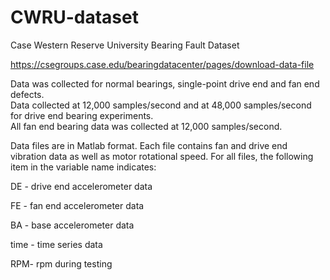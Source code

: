 # CWRU-dataset
Case Western Reserve University Bearing Fault Dataset

https://csegroups.case.edu/bearingdatacenter/pages/download-data-file

Data was collected for normal bearings, single-point drive end and fan end defects.  
Data collected at 12,000 samples/second and at 48,000 samples/second for drive end bearing experiments.  
All fan end bearing data was collected at 12,000 samples/second.  

Data files are in Matlab format.  Each file contains fan and drive end vibration data as well as motor rotational speed.  For all files, the following item in the variable name indicates:

DE - drive end accelerometer data

FE - fan end accelerometer data

BA - base accelerometer data

time - time series data

RPM- rpm during testing
